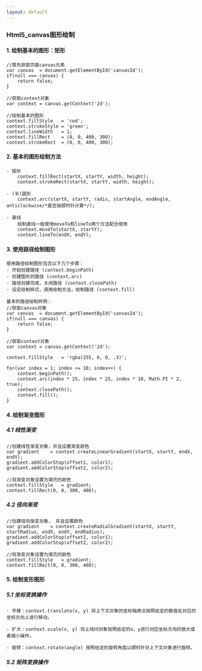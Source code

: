 ```yaml
---
layout: default
---
```


### Html5_canvas图形绘制

#### 1. 绘制基本的图形：矩形
	//首先获取页面canvas元素
	var canvas	= document.getElementById('canvasId');
	if(null === canvas) {
		return false;
	}
	
	//获取context对象
	var context	= canvas.getContext('2d');
	
	//绘制基本的图形
	context.fillStyle	= 'red';
	context.strokeStyle	= 'green';
	context.lineWidth	= 1;
	context.fillRect	= (0, 0, 400, 300);
	context.strokeRect	= (0, 0, 400, 300);
	
#### 2. 基本的图形绘制方法
	- 矩形
		context.fillRect(startX, startY, width, height);
		context.strokeRect(startX, startY, width, height);
		
	- (半)圆形
		context.arc(startX, startY, radis, startAngle, endAngle, anticlockwise/*是否按顺时针计算*/);			
		
	- 直线
		绘制直线一般使用moveTo和lineTo两个方法配合使用
		context.moveTo(startX, startY);
		context.lineTo(endX, endY);
		
#### 3. 使用路径绘制图形
	使用路径绘制图形包含以下几个步骤：
	- 开始创建路径 (context.beginPath)
	- 创建图形的路径 (context.arc)
	- 路径创建完成，关闭路径 (context.closePath)
	- 设定绘制样式，调用绘制方法，绘制路径 (context.fill)
	
	基本的路径绘制样例：
	//获取canvas对象
	var canvas	= document.getElementById('canvasId');
	if(null === canvas) {
		return false;
	}
	
	//获取context对象
	var context	= canvas.getContext('2d');
	
	context.fillStyle	= 'rgba(255, 0, 0, .3)';
	
	for(var index = 1; index <= 10; index++) {
		context.beginPath();
		context.arc(index * 25, index * 25, index * 10, Math.PI * 2, true);
		context.closePath();
		context.fill();
	}
	
#### 4. 绘制渐变图形
##### 4.1 线性渐变
	//创建线性渐变对象，并且设置渐变颜色
	var gradient	= context.createLinearGradient(startX, startY, endX, endY);
	gradient.addColorStop(offset1, color1);
	gradient.addColorStop(offset2, color2);
	
	//将渐变对象设置为填充的颜色
	context.fillStyle	= gradient;
	context.fillRect(0, 0, 300, 400);
	
##### 4.2 径向渐变
	//创建径向渐变对象， 并且设置颜色
	var gradient	= context.createRadialGradient(startX, startY, startRadius, endX, endY, endRadius);
	gradient.addColorStop(offset1, color1);
	gradient.addColorStop(offset2, color2);
	
	//将渐变对象设置为填充的颜色
	context.fillStyle	= gradient;
	context.fillRect(0, 0, 300, 400);
	
#### 5. 绘制变形图形
##### 5.1 坐标变换操作
	- 平移：context.translate(x, y) 将上下文对象的坐标轴原点按照给定的数值在对应的坐标方向上进行移动。
	
	- 扩大：context.scale(x, y) 将上线问对象按照给定的x，y进行对应坐标方向的放大或者缩小操作。
	
	- 旋转：context.rotate(angle) 按照给定的旋转角度以顺时针对上下文对象进行旋转。
	
##### 5.2 矩阵变换操作
